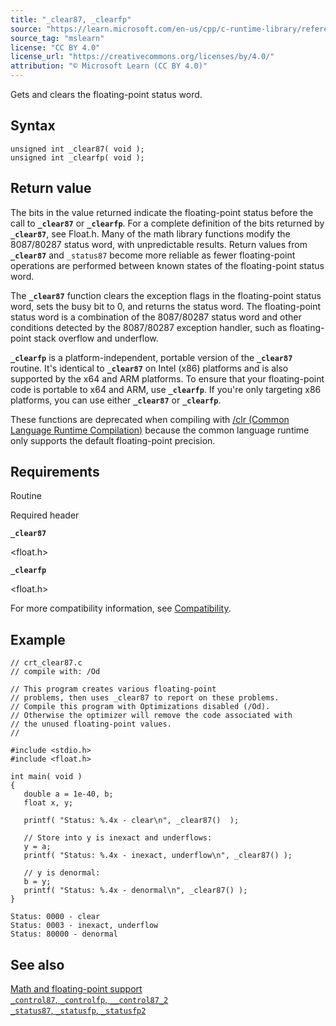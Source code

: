 ```yaml
---
title: "_clear87, _clearfp"
source: "https://learn.microsoft.com/en-us/cpp/c-runtime-library/reference/clear87-clearfp?view=msvc-170"
source_tag: "mslearn"
license: "CC BY 4.0"
license_url: "https://creativecommons.org/licenses/by/4.0/"
attribution: "© Microsoft Learn (CC BY 4.0)"
---
```

Gets and clears the floating-point status word.

## Syntax

```
unsigned int _clear87( void );
unsigned int _clearfp( void );
```

## Return value

The bits in the value returned indicate the floating-point status before the call to **`_clear87`** or **`_clearfp`**. For a complete definition of the bits returned by **`_clear87`**, see Float.h. Many of the math library functions modify the 8087/80287 status word, with unpredictable results. Return values from **`_clear87`** and `_status87` become more reliable as fewer floating-point operations are performed between known states of the floating-point status word.

The **`_clear87`** function clears the exception flags in the floating-point status word, sets the busy bit to 0, and returns the status word. The floating-point status word is a combination of the 8087/80287 status word and other conditions detected by the 8087/80287 exception handler, such as floating-point stack overflow and underflow.

**`_clearfp`** is a platform-independent, portable version of the **`_clear87`** routine. It's identical to **`_clear87`** on Intel (x86) platforms and is also supported by the x64 and ARM platforms. To ensure that your floating-point code is portable to x64 and ARM, use **`_clearfp`**. If you're only targeting x86 platforms, you can use either **`_clear87`** or **`_clearfp`**.

These functions are deprecated when compiling with [/clr (Common Language Runtime Compilation)](https://learn.microsoft.com/en-us/cpp/build/reference/clr-common-language-runtime-compilation?view=msvc-170) because the common language runtime only supports the default floating-point precision.

## Requirements

Routine

Required header

**`_clear87`**

<float.h>

**`_clearfp`**

<float.h>

For more compatibility information, see [Compatibility](https://learn.microsoft.com/en-us/cpp/c-runtime-library/compatibility?view=msvc-170).

## Example

```
// crt_clear87.c
// compile with: /Od

// This program creates various floating-point
// problems, then uses _clear87 to report on these problems.
// Compile this program with Optimizations disabled (/Od).
// Otherwise the optimizer will remove the code associated with
// the unused floating-point values.
//

#include <stdio.h>
#include <float.h>

int main( void )
{
   double a = 1e-40, b;
   float x, y;

   printf( "Status: %.4x - clear\n", _clear87()  );

   // Store into y is inexact and underflows:
   y = a;
   printf( "Status: %.4x - inexact, underflow\n", _clear87() );

   // y is denormal:
   b = y;
   printf( "Status: %.4x - denormal\n", _clear87() );
}
```

```
Status: 0000 - clear
Status: 0003 - inexact, underflow
Status: 80000 - denormal
```

## See also

[Math and floating-point support](https://learn.microsoft.com/en-us/cpp/c-runtime-library/floating-point-support?view=msvc-170)  
[`_control87`, `_controlfp`, `__control87_2`](https://learn.microsoft.com/en-us/cpp/c-runtime-library/reference/control87-controlfp-control87-2?view=msvc-170)  
[`_status87`, `_statusfp`, `_statusfp2`](https://learn.microsoft.com/en-us/cpp/c-runtime-library/reference/status87-statusfp-statusfp2?view=msvc-170)
